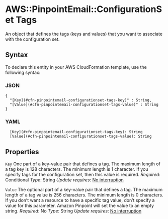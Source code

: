 # AWS::PinpointEmail::ConfigurationSet Tags<a name="aws-properties-pinpointemail-configurationset-tags"></a>

An object that defines the tags \(keys and values\) that you want to associate with the configuration set\.

## Syntax<a name="aws-properties-pinpointemail-configurationset-tags-syntax"></a>

To declare this entity in your AWS CloudFormation template, use the following syntax:

### JSON<a name="aws-properties-pinpointemail-configurationset-tags-syntax.json"></a>

```
{
  "[Key](#cfn-pinpointemail-configurationset-tags-key)" : String,
  "[Value](#cfn-pinpointemail-configurationset-tags-value)" : String
}
```

### YAML<a name="aws-properties-pinpointemail-configurationset-tags-syntax.yaml"></a>

```
  [Key](#cfn-pinpointemail-configurationset-tags-key): String
  [Value](#cfn-pinpointemail-configurationset-tags-value): String
```

## Properties<a name="aws-properties-pinpointemail-configurationset-tags-properties"></a>

`Key`  <a name="cfn-pinpointemail-configurationset-tags-key"></a>
One part of a key\-value pair that defines a tag\. The maximum length of a tag key is 128 characters\. The minimum length is 1 character\.
If you specify tags for the configuration set, then this value is required\.
*Required*: Conditional
*Type*: String
*Update requires*: [No interruption](https://docs.aws.amazon.com/AWSCloudFormation/latest/UserGuide/using-cfn-updating-stacks-update-behaviors.html#update-no-interrupt)

`Value`  <a name="cfn-pinpointemail-configurationset-tags-value"></a>
The optional part of a key\-value pair that defines a tag\. The maximum length of a tag value is 256 characters\. The minimum length is 0 characters\. If you don’t want a resource to have a specific tag value, don’t specify a value for this parameter\. Amazon Pinpoint will set the value to an empty string\.
*Required*: No
*Type*: String
*Update requires*: [No interruption](https://docs.aws.amazon.com/AWSCloudFormation/latest/UserGuide/using-cfn-updating-stacks-update-behaviors.html#update-no-interrupt)
